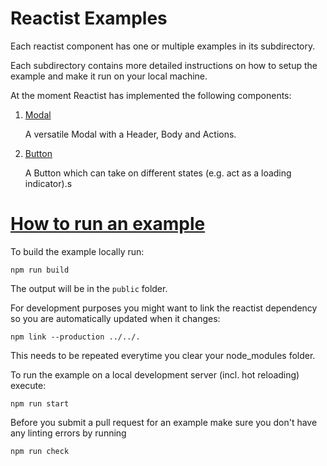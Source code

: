 # Reactist Examples

Each reactist component has one or multiple examples in its subdirectory. 

Each subdirectory contains more detailed instructions on how to setup the example and make it run on your local machine.

At the moment Reactist has implemented the following components:

1. [Modal](examples/modal/README.md)

   A versatile Modal with a Header, Body and Actions.
2. [Button](examples/button/README.md)

   A Button which can take on different states (e.g. act as a loading indicator).s

# [How to run an example](#how-to-run)

To build the example locally run:
```
npm run build
```
The output will be in the `public` folder.

For development purposes you might want to link the reactist dependency so you are automatically updated when it changes:
```
npm link --production ../../.
```
This needs to be repeated everytime you clear your node_modules folder.

To run the example on a local development server (incl. hot reloading) execute:
```
npm run start
```

Before you submit a pull request for an example make sure you don't have any linting errors by running
```
npm run check
```